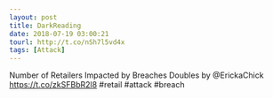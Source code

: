 ```yaml
---
layout: post
title: DarkReading
date: 2018-07-19 03:00:21
tourl: http://t.co/nSh7l5vd4x
tags: [Attack]
---
```

Number of Retailers Impacted by Breaches Doubles by @ErickaChick https://t.co/zkSFBbR2l8 #retail #attack #breach